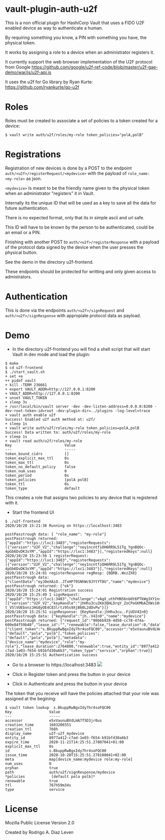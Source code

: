 # vault-plugin-auth-u2f
This is a non official plugin for HashiCorp Vault that uses a FIDO U2F enabled device as way to authenticate a human.

By requiring something you know, a PIN with something you have, the physical token.

It works by assigning a role to a device when an administrator registers it.

It currently support the web browser implementation of the U2F protocol from Google https://github.com/google/u2f-ref-code/blob/master/u2f-gae-demo/war/js/u2f-api.js

It uses the u2f for Go library by Ryan Kurte: https://github.com/ryankurte/go-u2f


# Roles

Roles must be created to associate a set of policies to a token created for a device:

```
$ vault write auth/u2f/roles/my-role token_policies="polA,polB"
```
# Registrations

Registration of new devices is done by a POST to the endpoint `auth/<u2f>/registerRequest/<mydevice>` with the payload of `role_name: <my-role>` as json.

`<mydevice>` Is meant to be the friendly name given to the physical token when an administrator "registers" it in Vault.

Internally its the unique ID that will be used as a key to save all the data for future authentication.

There is no expected format, only that its in simple ascii and url safe.

This ID will have to be known by the person to be authenticated, could be an email or a PIN.

Finishing with another POST to `auth/<u2f>/registerResponse` with a payload of the protocol data signed by the device when the user presses the physical button.

See the demo in the directory u2f-frontend.

These endpoints should be protected for writting and only given access to admistrators.

# Authentication
This is done via the endpoints `auth/<u2f>/signRequest` and `auth/<u2f>/signResponse` with appropiate protocol data as payload.

# Demo

* In the directory u2f-frontend you will find a shell script that will start Vault in dev mode and load the plugin:
``` 
$ make 
$ cd u2f-frontend
$ ./start_vault.sh
+ set +e
++ pidof vault
+ kill -TERM 236661
+ export VAULT_ADDR=http://127.0.0.1:8200
+ VAULT_ADDR=http://127.0.0.1:8200
+ unset VAULT_TOKEN
+ sleep 3s
+ /usr/local/bin/vault server -dev -dev-listen-address=0.0.0.0:8200 -dev-root-token-id=root -dev-plugin-dir=../plugins -log-level=trace
+ vault auth enable u2f
Success! Enabled u2f auth method at: u2f/
+ sleep 1s
+ vault write auth/u2f/roles/my-role token_policies=polA,polB
Success! Data written to: auth/u2f/roles/my-role
+ sleep 1s
+ vault read auth/u2f/roles/my-role
Key                        Value
---                        -----
token_bound_cidrs          []
token_explicit_max_ttl     0s
token_max_ttl              0s
token_no_default_policy    false
token_num_uses             0
token_period               0s
token_policies             [polA polB]
token_ttl                  0s
token_type                 default
```

This creates a role that assigns two policies to any device that is registered with it.

* Start the frontend UI

```
$ ./u2f-frontend
2020/10/20 15:21:36 Running on https://localhost:3483

postPasstrough data: { "role_name": "my-role"}
postPasstrough returned: {"appId":"https://lxc1:3483","registerRequests":[{"version":"U2F_V2","challenge":"ney1ncntfiOH6RR9L51Tg_YgnBQOc-4pGb6DvDK3sYM","appId":"https://lxc1:3483"}],"registeredKeys":null}
2020/10/20 15:23:56 1 registerRequest: {"appId":"https://lxc1:3483","registerRequests":[{"version":"U2F_V2","challenge":"ney1ncntfiOH6RR9L51Tg_YgnBQOc-4pGb6DvDK3sYM","appId":"https://lxc1:3483"}],"registeredKeys":null}
2020/10/20 15:24:01 registerResponse regResp: {BQRB..WxzZX0}
postPasstrough data: {"clientData":"eyJ0eXAiO..JTxHP79SNhWc9JYtYT8U","name":"mydevice"}
postPasstrough returned: {"ok"}
2020/10/20 15:24:01 Registration success
2020/10/20 15:25:49 1 signRequest: {"appId":"https://lxc1:3483","challenge":"vAgX_uthFHN56nUdt6PTkWg3XY1nsJds5aBJH2ZVBuQ","registeredKeys":[{"version":"U2F_V2","keyHandle":"jhHhu3cu2Km3QHLDrqY_ZoCPeGKMbAZXWs10vmzNkH-t_V5lVUEbxnzJHG8yOE4C83lrtz95s9XjB60L2dDvPw"}]}
2020/10/20 15:25:51 signResponse: {KeyHandle:jhHhu3cu..FiUGV4In0}
postPasstrough data: {"keyHandle":"jh..V4In0","name":"mydevice"}
postPasstrough returned: {"request_id":"90b6b928-4d50-cc78-474a-609e84f59b48","lease_id":"","renewable":false,"lease_duration":0,"data":null,"wrap_info":null,"warnings":null,"auth":{"client_token":"s.BkuppRwBgxIdy7hr4soFQC00","accessor":"e5xVaunuBVdLHA7f5D3jr0us","policies":["default","pola","polb"],"token_policies":["default","pola","polb"],"metadata":{"device_name":"mydevice","role":"my-role"},"lease_duration":2764800,"renewable":true,"entity_id":"8977a412-c7ad-1e03-f654-b91bfd30a6b3","token_type":"service","orphan":true}}
2020/10/20 15:25:51 Authentication success
```

* Go to a browser to https://localhost:3483
![](u2f-frontend/u2f-demo.png)

* Click in Register token and press the button in your device
* Click in Authenticate and press the button in your device

The token that you receive will have the policies attached that your role was assigned at the begining:

```
$ vault token lookup  s.BkuppRwBgxIdy7hr4soFQC00
Key                 Value
---                 -----
accessor            e5xVaunuBVdLHA7f5D3jr0us
creation_time       1603200351
creation_ttl        768h
display_name        u2f-u2f_mydevice
entity_id           8977a412-c7ad-1e03-f654-b91bfd30a6b3
expire_time         2020-11-21T14:25:51.27807041+01:00
explicit_max_ttl    0s
id                  s.BkuppRwBgxIdy7hr4soFQC00
issue_time          2020-10-20T15:25:51.278108041+02:00
meta                map[device_name:mydevice role:my-role]
num_uses            0
orphan              true
path                auth/u2f/signResponse/mydevice
*policies            [default pola polb]*
renewable           true
ttl                 767h59m34s
type                service
```

# License 
Mozilla Public License Version 2.0

Created by Rodrigo A. Diaz Leven
